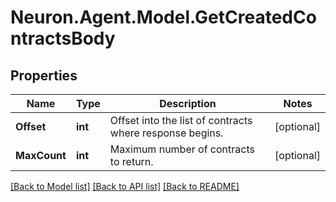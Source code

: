 # Neuron.Agent.Model.GetCreatedContractsBody

## Properties

Name | Type | Description | Notes
------------ | ------------- | ------------- | -------------
**Offset** | **int** | Offset into the list of contracts where response begins. | [optional] 
**MaxCount** | **int** | Maximum number of contracts to return. | [optional] 

[[Back to Model list]](../README.md#documentation-for-models) [[Back to API list]](../README.md#documentation-for-api-endpoints) [[Back to README]](../README.md)

